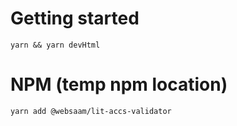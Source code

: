 # Getting started

```
yarn && yarn devHtml
```

# NPM (temp npm location)

```
yarn add @websaam/lit-accs-validator
```